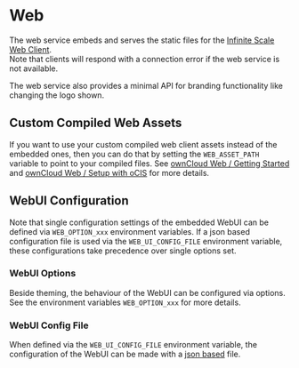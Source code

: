# Web

The web service embeds and serves the static files for the [Infinite Scale Web Client](https://github.com/owncloud/web).  
Note that clients will respond with a connection error if the web service is not available.

The web service also provides a minimal API for branding functionality like changing the logo shown.

## Custom Compiled Web Assets

If you want to use your custom compiled web client assets instead of the embedded ones, then you can do that by setting the `WEB_ASSET_PATH` variable to point to your compiled files. See [ownCloud Web / Getting Started](https://owncloud.dev/clients/web/getting-started/) and [ownCloud Web / Setup with oCIS](https://owncloud.dev/clients/web/backend-ocis/) for more details.

## WebUI Configuration

Note that single configuration settings of the embedded WebUI can be defined via `WEB_OPTION_xxx` environment variables. If a json based configuration file is used via the `WEB_UI_CONFIG_FILE` environment variable, these configurations take precedence over single options set.

### WebUI Options

Beside theming, the behaviour of the WebUI can be configured via options. See the environment variables `WEB_OPTION_xxx` for more details.

### WebUI Config File

When defined via the `WEB_UI_CONFIG_FILE` environment variable, the configuration of the WebUI can be made with a [json based](https://github.com/owncloud/web/tree/master/config) file.
